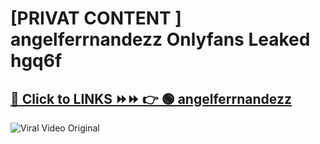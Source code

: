 
 # [PRIVAT CONTENT ] angelferrnandezz Onlyfans Leaked hgq6f

## <h2><a href="https://clipsfans.com/angelferrnandezz&ref=git">🔗 Click to LINKS ⏩⏩ 👉 🟢 angelferrnandezz </a></h2>

<a href="https://clipsfans.com/angelferrnandezz&ref=git" rel="nofollow" data-target="animated-image.originalLink"><img src="https://i.ibb.co.com/xMMVF88/686577567.gif" alt="Viral Video Original" style="max-width: 100%; display: inline-block;" data-target="animated-image.originalImage"></a>

